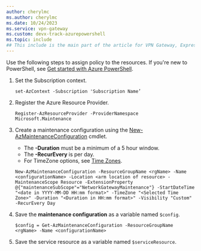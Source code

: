 ```yaml
---
author: cherylmc
ms.author: cherylmc
ms.date: 10/24/2023
ms.service: vpn-gateway
ms.custom: devx-track-azurepowershell
ms.topic: include
## This include is the main part of the article for VPN Gateway, ExpressRoute, and Virtual WAN. If you have changes to make to this include, verify that they apply in context for all 3 services. If not, go to the article page for the specific service and add the information as a separate section there.
---
```



Use the following steps to assign policy to the resources. If you're new to PowerShell, see [Get started with Azure PowerShell](/powershell/azure/get-started-azureps).

1. Set the Subscription context.

   ```azurepowershell-interactive
   set-AzContext -Subscription 'Subscription Name’
   ```

1. Register the Azure Resource Provider.

   ```azurepowershell-interactive
   Register-AzResourceProvider -ProviderNamespace Microsoft.Maintenance
   ```

1. Create a maintenance configuration using the [New-AzMaintenanceConfiguration](/powershell/module/az.maintenance/new-azmaintenanceconfiguration) cmdlet.

   * The **-Duration** must be a minimum of a 5 hour window.
   * The **-RecurEvery** is per day.
   * For TimeZone options, see [Time Zones](/rest/api/sql/2020-11-01-preview/time-zones/list-by-location).

   ```azurepowershell-interactive
   New-AzMaintenanceConfiguration -ResourceGroupName <rgName> -Name <configurationName> -Location <arm location of resource> -MaintenanceScope Resource -ExtensionProperty @{"maintenanceSubScope"="NetworkGatewayMaintenance"} -StartDateTime "<date in YYYY-MM-DD HH:mm format>" -TimeZone "<Selected Time Zone>" -Duration "<Duration in HH:mm format>" -Visibility "Custom" -RecurEvery Day
   ```

1. Save the **maintenance configuration** as a variable named `$config`.

   ```azurepowershell-interactive
   $config = Get-AzMaintenanceConfiguration -ResourceGroupName <rgName> -Name <configurationName>
   ```

1. Save the service resource as a variable named `$serviceResource`.

